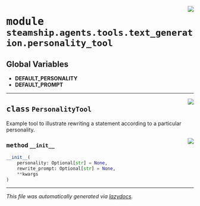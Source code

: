 <!-- markdownlint-disable -->

<a href="https://github.com/steamship-core/python-client/tree/main/src/steamship/agents/tools/text_generation/personality_tool.py#L0"><img align="right" style="float:right;" src="https://img.shields.io/badge/-source-cccccc?style=flat-square"></a>

# <kbd>module</kbd> `steamship.agents.tools.text_generation.personality_tool`




**Global Variables**
---------------
- **DEFAULT_PERSONALITY**
- **DEFAULT_PROMPT**


---

<a href="https://github.com/steamship-core/python-client/tree/main/src/steamship/agents/tools/text_generation/personality_tool.py#L23"><img align="right" style="float:right;" src="https://img.shields.io/badge/-source-cccccc?style=flat-square"></a>

## <kbd>class</kbd> `PersonalityTool`
Example tool to illustrate rewriting a statement according to a particular personality. 

<a href="https://github.com/steamship-core/python-client/tree/main/src/steamship/agents/tools/text_generation/personality_tool.py#L34"><img align="right" style="float:right;" src="https://img.shields.io/badge/-source-cccccc?style=flat-square"></a>

### <kbd>method</kbd> `__init__`

```python
__init__(
    personality: Optional[str] = None,
    rewrite_prompt: Optional[str] = None,
    **kwargs
)
```











---

_This file was automatically generated via [lazydocs](https://github.com/ml-tooling/lazydocs)._
